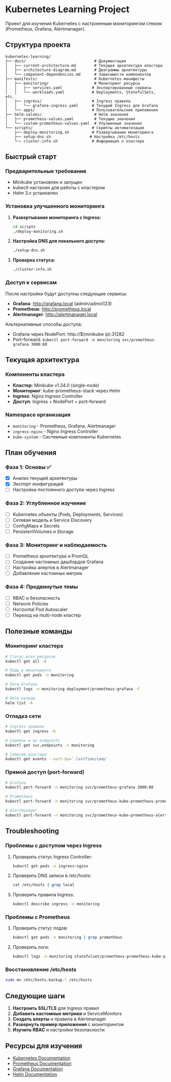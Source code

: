 # Kubernetes Learning Project

Проект для изучения Kubernetes с настроенным мониторингом стеком (Prometheus, Grafana, Alertmanager).

## Структура проекта

```
kubernetes-learning/
├── docs/                              # Документация
│   ├── current-architecture.md        # Текущая архитектура кластера
│   ├── architecture-diagram.md        # Диаграммы архитектуры  
│   └── component-dependencies.md      # Зависимости компонентов
├── manifests/                         # Kubernetes манифесты
│   ├── monitoring/                    # Мониторинг ресурсы
│   │   ├── services.yaml             # Экспортированные сервисы
│   │   └── workloads.yaml            # Deployments, StatefulSets, etc.
│   ├── ingress/                      # Ingress правила
│   │   └── grafana-ingress.yaml      # Текущий Ingress для Grafana
│   └── apps/                         # Пользовательские приложения
├── helm-values/                       # Helm значения
│   ├── prometheus-values.yaml         # Текущие значения
│   └── custom-prometheus-values.yaml  # Улучшенные значения
└── scripts/                          # Скрипты автоматизации
    ├── deploy-monitoring.sh          # Развертывание мониторинга
    ├── setup-dns.sh                 # Настройка /etc/hosts
    └── cluster-info.sh               # Информация о кластере
```

## Быстрый старт

### Предварительные требования

- Minikube установлен и запущен
- kubectl настроен для работы с кластером  
- Helm 3.x установлен

### Установка улучшенного мониторинга

1. **Развертывание мониторинга с Ingress:**
   ```bash
   cd scripts
   ./deploy-monitoring.sh
   ```

2. **Настройка DNS для локального доступа:**
   ```bash
   ./setup-dns.sh
   ```

3. **Проверка статуса:**
   ```bash
   ./cluster-info.sh
   ```

### Доступ к сервисам

После настройки будут доступны следующие сервисы:

- **Grafana**: http://grafana.local (admin/admin123)
- **Prometheus**: http://prometheus.local  
- **Alertmanager**: http://alertmanager.local

Альтернативные способы доступа:
- Grafana через NodePort: http://$(minikube ip):31282
- Port-forward: `kubectl port-forward -n monitoring svc/prometheus-grafana 3000:80`

## Текущая архитектура

### Компоненты кластера
- **Кластер**: Minikube v1.34.0 (single-node)
- **Мониторинг**: kube-prometheus-stack через Helm
- **Ingress**: Nginx Ingress Controller
- **Доступ**: Ingress + NodePort + port-forward

### Namespace организация
- `monitoring` - Prometheus, Grafana, Alertmanager
- `ingress-nginx` - Nginx Ingress Controller  
- `kube-system` - Системные компоненты Kubernetes

## План обучения

### Фаза 1: Основы ✅
- [x] Анализ текущей архитектуры
- [x] Экспорт конфигураций
- [ ] Настройка постоянного доступа через Ingress

### Фаза 2: Углубленное изучение
- [ ] Kubernetes объекты (Pods, Deployments, Services)
- [ ] Сетевая модель и Service Discovery
- [ ] ConfigMaps и Secrets
- [ ] PersistentVolumes и Storage

### Фаза 3: Мониторинг и наблюдаемость  
- [ ] Prometheus архитектура и PromQL
- [ ] Создание кастомных дашбордов Grafana
- [ ] Настройка алертов в Alertmanager
- [ ] Добавление кастомных метрик

### Фаза 4: Продвинутые темы
- [ ] RBAC и безопасность
- [ ] Network Policies
- [ ] Horizontal Pod Autoscaler
- [ ] Переход на multi-node кластер

## Полезные команды

### Мониторинг кластера
```bash
# Статус всех ресурсов
kubectl get all -A

# Поды в мониторинге  
kubectl get pods -n monitoring

# Логи Grafana
kubectl logs -n monitoring deployment/prometheus-grafana -f

# Helm релизы
helm list -A
```

### Отладка сети
```bash
# Ingress правила
kubectl get ingress -A

# Сервисы и их endpoints
kubectl get svc,endpoints -n monitoring

# События кластера
kubectl get events --sort-by='.lastTimestamp'
```

### Прямой доступ (port-forward)
```bash
# Grafana
kubectl port-forward -n monitoring svc/prometheus-grafana 3000:80

# Prometheus  
kubectl port-forward -n monitoring svc/prometheus-kube-prometheus-prometheus 9090:9090

# Alertmanager
kubectl port-forward -n monitoring svc/prometheus-kube-prometheus-alertmanager 9093:9093
```

## Troubleshooting

### Проблемы с доступом через Ingress
1. Проверить статус Ingress Controller:
   ```bash
   kubectl get pods -n ingress-nginx
   ```

2. Проверить DNS записи в /etc/hosts:
   ```bash
   cat /etc/hosts | grep local
   ```

3. Проверить правила Ingress:
   ```bash
   kubectl describe ingress -n monitoring
   ```

### Проблемы с Prometheus
1. Проверить статус подов:
   ```bash
   kubectl get pods -n monitoring | grep prometheus
   ```

2. Проверить логи:
   ```bash
   kubectl logs -n monitoring statefulset/prometheus-prometheus-kube-prometheus-prometheus
   ```

### Восстановление /etc/hosts
```bash
sudo mv /etc/hosts.backup.* /etc/hosts
```

## Следующие шаги

1. **Настроить SSL/TLS** для Ingress правил
2. **Добавить кастомные метрики** и ServiceMonitors  
3. **Создать алерты** и правила в Alertmanager
4. **Развернуть пример приложения** с мониторингом
5. **Изучить RBAC** и настройки безопасности

## Ресурсы для изучения

- [Kubernetes Documentation](https://kubernetes.io/docs/)
- [Prometheus Documentation](https://prometheus.io/docs/)
- [Grafana Documentation](https://grafana.com/docs/)
- [Helm Documentation](https://helm.sh/docs/)
